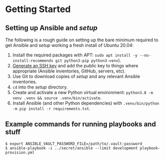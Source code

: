 Getting Started
===============

## Setting up Ansible and *setup*

The following is a rough guide on setting up the bare minimum required
to get Ansible and *setup* working a fresh install of Ubuntu 20.04:

1.  Install the required packages with APT:
    `sudo apt install -y --no-install-recommends git python3-pip python3-venv`).
2.  [Generate an SSH key][] and add the public key to things where
    appropriate (Ansible inventories, GitHub, servers, etc).
3.  Use Git to download copies of *setup* and any relevant Ansible
    inventories.
4.  `cd` into the *setup* directory.
5.  Create and activate a new Python virtual environment:
    `python3.8 -m venv .venv && source .venv/bin/activate`.
6.  Install Ansible (and other Python dependencies) with
    `.venv/bin/python -m pip install -r requirements.txt`.

  [Generate an SSH key]: <https://docs.github.com/en/github/authenticating-to-github/generating-a-new-ssh-key-and-adding-it-to-the-ssh-agent#generating-a-new-ssh-key>


## Example commands for running playbooks and stuff

``` shell
$ export ANSIBLE_VAULT_PASSWORD_FILE=/path/to/.vault-password
$ ansible-playbook -i ../secret/ansible --limit development playbook-provision.yml
```

